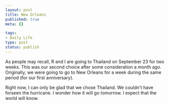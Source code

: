 ```yaml
--- 
layout: post
title: New Orleans
published: true
meta: {}

tags: 
- Daily Life
type: post
status: publish
---
```

<p>As people may recall, R and I are going to Thailand on September 23 for two weeks. This was our second choice after some consideration a month ago. Originally, we were going to go to New Orleans for a week during the same period (for our first anniversary).</p><p>Right now, I can only be glad that we chose Thailand. We couldn't have forseen the hurricane. I wonder how it will go tomorrow. I expect that the world will know.&nbsp;</p>

